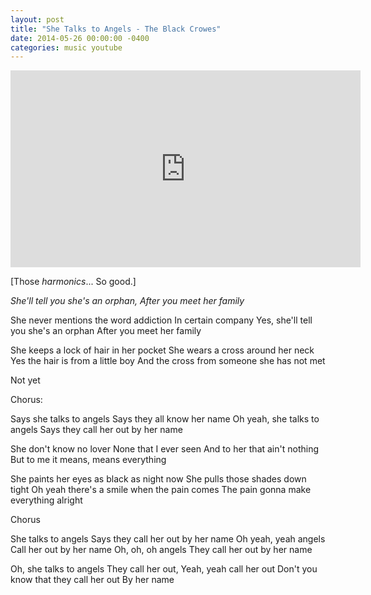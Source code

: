 ```yaml
---
layout: post
title: "She Talks to Angels - The Black Crowes"
date: 2014-05-26 00:00:00 -0400
categories: music youtube
---
```


<iframe width="560" height="315" src="https://www.youtube.com/embed/H58gMiQQRm0" title="YouTube video player" frameborder="0" allow="accelerometer; autoplay; clipboard-write; encrypted-media; gyroscope; picture-in-picture" allowfullscreen></iframe>

[Those *harmonics*... So good.]

*She'll tell you she's an orphan, After you meet her family*

She never mentions the word addiction
In certain company
Yes, she'll tell you she's an orphan
After you meet her family

She keeps a lock of hair in her pocket
She wears a cross around her neck
Yes the hair is from a little boy
And the cross from someone she has not met

Not yet

Chorus:

Says she talks to angels
Says they all know her name
Oh yeah, she talks to angels
Says they call her out by her name

She don't know no lover
None that I ever seen
And to her that ain't nothing
But to me it means, means everything

She paints her eyes as black as night now
She pulls those shades down tight
Oh yeah there's a smile when the pain comes
The pain gonna make everything alright

Chorus

She talks to angels
Says they call her out by her name
Oh yeah, yeah angels
Call her out by her name
Oh, oh, oh angels
They call her out by her name

Oh, she talks to angels
They call her out,
Yeah, yeah call her out
Don't you know that they call her out
By her name
